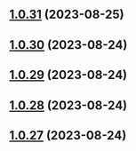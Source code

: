 ## [1.0.31](https://github.com/lf-trygghetstjanster/bankid4keycloak6/compare/v1.0.30...v1.0.31) (2023-08-25)



## [1.0.30](https://github.com/lf-trygghetstjanster/bankid4keycloak6/compare/v1.0.29...v1.0.30) (2023-08-24)



## [1.0.29](https://github.com/lf-trygghetstjanster/bankid4keycloak6/compare/v1.0.28...v1.0.29) (2023-08-24)



## [1.0.28](https://github.com/lf-trygghetstjanster/bankid4keycloak6/compare/v1.0.27...v1.0.28) (2023-08-24)



## [1.0.27](https://github.com/lf-trygghetstjanster/bankid4keycloak6/compare/v1.0.26...v1.0.27) (2023-08-24)



